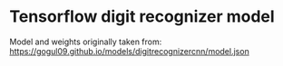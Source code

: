 # Tensorflow digit recognizer model

Model and weights originally taken from:
<https://gogul09.github.io/models/digitrecognizercnn/model.json>
